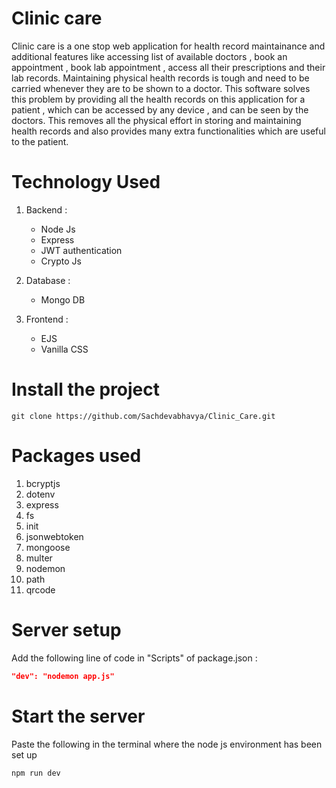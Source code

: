 # Clinic care
Clinic care is a one stop web application for health record maintainance and additional features like accessing list of available doctors , book an appointment , book lab appointment ,  access all their prescriptions and their lab records. Maintaining physical health records is tough and need to be carried whenever they are to be shown to a doctor. This software solves this problem by providing all the health records on this application for a patient , which can be accessed by any device , and can be seen by the doctors. This removes all the physical effort in storing and maintaining health records and also provides many extra functionalities which are useful to the patient.

# Technology Used
1. Backend : 
    - Node Js
    - Express
    - JWT authentication
    - Crypto Js 

2.  Database : 
    - Mongo DB

3. Frontend : 
    - EJS
    - Vanilla CSS

# Install the project 
```git
git clone https://github.com/Sachdevabhavya/Clinic_Care.git
```

# Packages used
1. bcryptjs
2. dotenv
3. express
4. fs
5. init
6. jsonwebtoken
7. mongoose
8. multer
9. nodemon
10. path
11. qrcode

# Server setup
Add the following line of code in "Scripts" of package.json : 
```JSON
"dev": "nodemon app.js"
```

# Start the server
Paste the following in the terminal where the node js environment has been set up
```shell
npm run dev
```